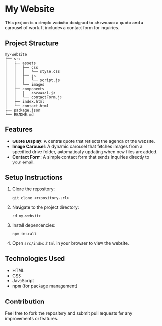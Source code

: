 # My Website

This project is a simple website designed to showcase a quote and a carousel of work. It includes a contact form for inquiries.

## Project Structure

```
my-website
├── src
│   ├── assets
│   │   ├── css
│   │   │   └── style.css
│   │   ├── js
│   │   │   └── script.js
│   │   └── images
│   ├── components
│   │   ├── carousel.js
│   │   └── contactForm.js
│   ├── index.html
│   └── contact.html
├── package.json
└── README.md
```

## Features

- **Quote Display**: A central quote that reflects the agenda of the website.
- **Image Carousel**: A dynamic carousel that fetches images from a specified drive folder, automatically updating when new files are added.
- **Contact Form**: A simple contact form that sends inquiries directly to your email.

## Setup Instructions

1. Clone the repository:
   ```
   git clone <repository-url>
   ```
2. Navigate to the project directory:
   ```
   cd my-website
   ```
3. Install dependencies:
   ```
   npm install
   ```
4. Open `src/index.html` in your browser to view the website.

## Technologies Used

- HTML
- CSS
- JavaScript
- npm (for package management)

## Contribution

Feel free to fork the repository and submit pull requests for any improvements or features.